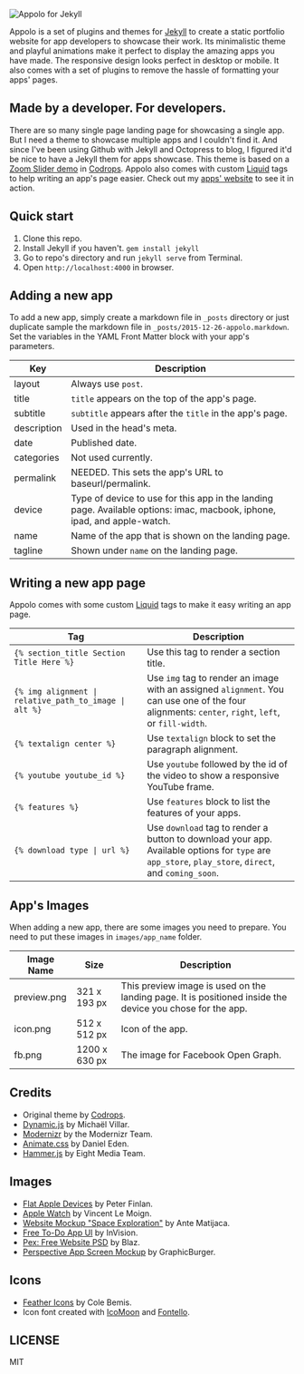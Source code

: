 ![Appolo for Jekyll](https://raw.githubusercontent.com/nicnocquee/appolo/master/images/appolo/fb.png)

Appolo is a set of plugins and themes for [Jekyll](http://jekyllrb.com) to create a static portfolio website for app developers to showcase their work. Its minimalistic theme and playful animations make it perfect to display the amazing apps you have made. The responsive design looks perfect in desktop or mobile. It also comes with a set of plugins to remove the hassle of formatting your apps' pages.

Made by a developer. For developers.
--

There are so many single page landing page for showcasing a single app. But I need a theme to showcase multiple apps and I couldn't find it. And since I've been using Github with Jekyll and Octopress to blog, I figured it'd be nice to have a Jekyll them for apps showcase. This theme is based on a [Zoom Slider demo](http://tympanus.net/codrops/2015/07/06/zoom-slider/) in [Codrops](http://tympanus.net/codrops). Appolo also comes with custom [Liquid](https://github.com/Shopify/liquid/wiki) tags to help writing an app's page easier. Check out my [apps' website](http://www.delightfuldev.com) to see it in action.

Quick start
--

1. Clone this repo.
2. Install Jekyll if you haven't. `gem install jekyll`
3. Go to repo's directory and run `jekyll serve` from Terminal.
4. Open `http://localhost:4000` in browser.

Adding a new app
--

To add a new app, simply create a markdown file in `_posts` directory or just duplicate sample the markdown file in `_posts/2015-12-26-appolo.markdown`. Set the variables in the YAML Front Matter block with your app's parameters.

Key | Description
------------- | -------------
layout | Always use `post`.
title | `title` appears on the top of the app's page.
subtitle | `subtitle` appears after the `title` in the app's page.
description | Used in the head's meta.
date | Published date.
categories | Not used currently.
permalink | NEEDED. This sets the app's URL to baseurl/permalink.  
device | Type of device to use for this app in the landing page. Available options: imac, macbook, iphone, ipad, and apple-watch.
name | Name of the app that is shown on the landing page.
tagline | Shown under `name` on the landing page.

Writing a new app page
--

Appolo comes with some custom [Liquid](https://github.com/Shopify/liquid/wiki) tags to make it easy writing an app page.

Tag | Description
------------- | -------------
`{% section_title Section Title Here %}` | Use this tag to render a section title.
<code>{% img alignment &#124; relative_path_to_image &#124; alt %}</code> | Use `img` tag to render an image with an assigned `alignment`. You can use one of the four alignments: `center`, `right`, `left`, or `fill-width`.
`{% textalign center %}` | Use `textalign` block to set the paragraph alignment.
`{% youtube youtube_id %}` | Use `youtube` followed by the id of the video to show a responsive YouTube frame.
`{% features %}` | Use `features` block to list the features of your apps.
<code>{% download type &#124; url %}</code> | Use `download` tag to render a button to download your app. Available options for `type` are `app_store`, `play_store`, `direct`, and `coming_soon`.

App's Images
--

When adding a new app, there are some images you need to prepare. You need to put these images in `images/app_name` folder.

Image Name | Size | Description
------------- | ------------- | -------------
preview.png | 321 x 193 px | This preview image is used on the landing page. It is positioned inside the device you chose for the app.
icon.png | 512 x 512 px | Icon of the app.
fb.png | 1200 x 630 px | The image for Facebook Open Graph.

Credits
--

- Original theme by [Codrops](http://tympanus.net/codrops).
- [Dynamic.js](http://dynamicsjs.com/) by Michaël Villar.
- [Modernizr](http://modernizr.com/) by the Modernizr Team.
- [Animate.css](https://github.com/daneden/animate.css) by Daniel Eden.
- [Hammer.js](https://github.com/hammerjs/hammer.js) by Eight Media Team.

Images
--

- [Flat Apple Devices](http://drbl.in/jsoj) by Peter Finlan.
- [Apple Watch](http://drbl.in/mNVE) by Vincent Le Moign.
- [Website Mockup "Space Exploration"](http://drbl.in/oMJD) by Ante Matijaca.
- [Free To-Do App UI](http://www.invisionapp.com/do/sketchappsources) by InVision.
- [Pex: Free Website PSD](http://blazrobar.com/2015/free-psd-website-templates/pex-a-free-website-home-page-photoshop-psd/) by Blaz.
- [Perspective App Screen Mockup](http://graphicburger.com/perspective-app-screens-mock-up/) by GraphicBurger.

Icons
--

- [Feather Icons](https://gumroad.com/l/feather) by Cole Bemis.
- Icon font created with [IcoMoon](https://icomoon.io) and [Fontello](http://fontello.com).

LICENSE
--
MIT
